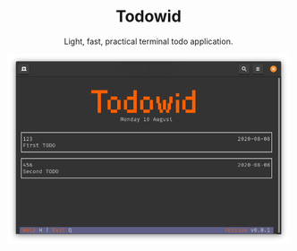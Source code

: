 <h1 align="center">
    Todowid
</h1>

<p align="center">
    Light, fast, practical terminal todo application. 
</p>

<p align="center">
  <img src="assets/in-app.png"  alt="In App Image"/>
</p>
